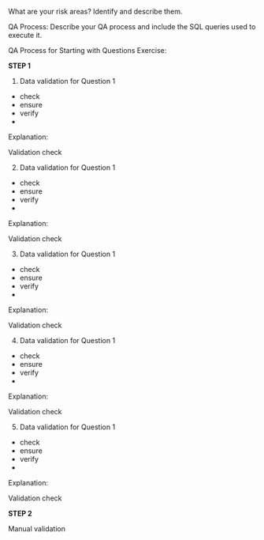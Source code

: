 What are your risk areas? Identify and describe them.



QA Process:
Describe your QA process and include the SQL queries used to execute it.

QA Process for Starting with Questions Exercise:

**STEP 1**

1. Data validation for Question 1 
- check 
- ensure
- verify
- 

Explanation:

Validation check

2. Data validation for Question 1 
- check 
- ensure
- verify
- 

Explanation:

Validation check


3. Data validation for Question 1 
- check 
- ensure
- verify
- 

Explanation:

Validation check


4. Data validation for Question 1 
- check 
- ensure
- verify
- 

Explanation:

Validation check


5. Data validation for Question 1 
- check 
- ensure
- verify
- 

Explanation:

Validation check

**STEP 2** 

Manual validation 
